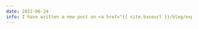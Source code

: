 ```yaml
---
date: 2022-06-24
info: I have written a new post on <a href="{{ site.baseurl }}/blog/experiment-development-model.md">remote computing</a>
---
```


